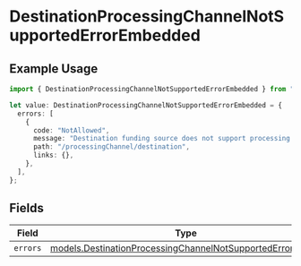 # DestinationProcessingChannelNotSupportedErrorEmbedded

## Example Usage

```typescript
import { DestinationProcessingChannelNotSupportedErrorEmbedded } from "dwolla/models";

let value: DestinationProcessingChannelNotSupportedErrorEmbedded = {
  errors: [
    {
      code: "NotAllowed",
      message: "Destination funding source does not support processing channel",
      path: "/processingChannel/destination",
      links: {},
    },
  ],
};
```

## Fields

| Field                                                                                                                          | Type                                                                                                                           | Required                                                                                                                       | Description                                                                                                                    |
| ------------------------------------------------------------------------------------------------------------------------------ | ------------------------------------------------------------------------------------------------------------------------------ | ------------------------------------------------------------------------------------------------------------------------------ | ------------------------------------------------------------------------------------------------------------------------------ |
| `errors`                                                                                                                       | [models.DestinationProcessingChannelNotSupportedErrorError](../models/destinationprocessingchannelnotsupportederrorerror.md)[] | :heavy_minus_sign:                                                                                                             | N/A                                                                                                                            |
